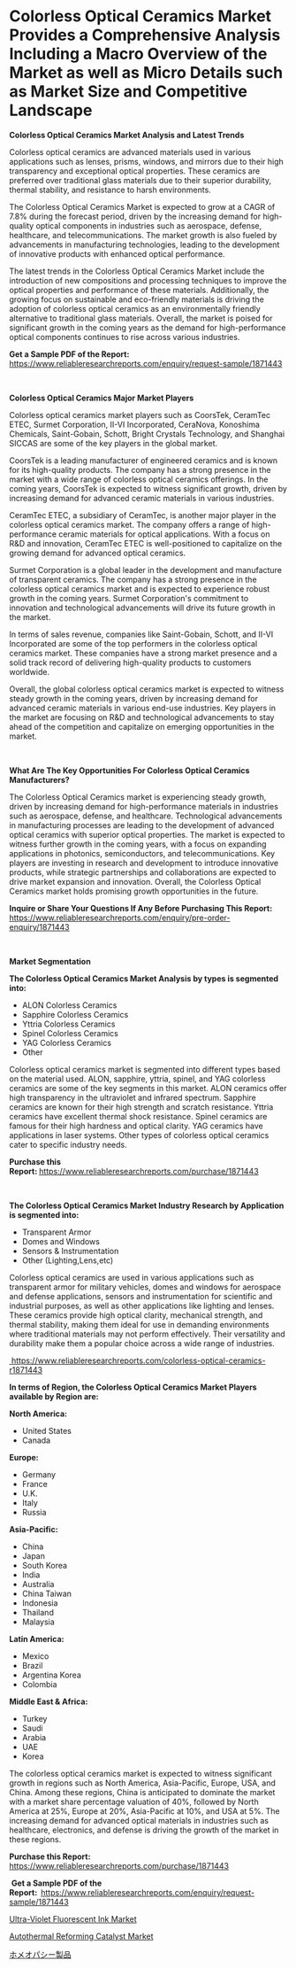 <p><h1>Colorless Optical Ceramics Market Provides a Comprehensive Analysis Including a Macro Overview of the Market as well as Micro Details such as Market Size and Competitive Landscape</h1></p><p><strong>Colorless Optical Ceramics Market Analysis and Latest Trends</strong></p>
<p><p>Colorless optical ceramics are advanced materials used in various applications such as lenses, prisms, windows, and mirrors due to their high transparency and exceptional optical properties. These ceramics are preferred over traditional glass materials due to their superior durability, thermal stability, and resistance to harsh environments.</p><p>The Colorless Optical Ceramics Market is expected to grow at a CAGR of 7.8% during the forecast period, driven by the increasing demand for high-quality optical components in industries such as aerospace, defense, healthcare, and telecommunications. The market growth is also fueled by advancements in manufacturing technologies, leading to the development of innovative products with enhanced optical performance.</p><p>The latest trends in the Colorless Optical Ceramics Market include the introduction of new compositions and processing techniques to improve the optical properties and performance of these materials. Additionally, the growing focus on sustainable and eco-friendly materials is driving the adoption of colorless optical ceramics as an environmentally friendly alternative to traditional glass materials. Overall, the market is poised for significant growth in the coming years as the demand for high-performance optical components continues to rise across various industries.</p></p>
<p><strong>Get a Sample PDF of the Report:&nbsp;</strong> <a href="https://www.reliableresearchreports.com/enquiry/request-sample/1871443">https://www.reliableresearchreports.com/enquiry/request-sample/1871443</a></p>
<p>&nbsp;</p>
<p><strong>Colorless Optical Ceramics Major Market Players</strong></p>
<p><p>Colorless optical ceramics market players such as CoorsTek, CeramTec ETEC, Surmet Corporation, II-VI Incorporated, CeraNova, Konoshima Chemicals, Saint-Gobain, Schott, Bright Crystals Technology, and Shanghai SICCAS are some of the key players in the global market.</p><p>CoorsTek is a leading manufacturer of engineered ceramics and is known for its high-quality products. The company has a strong presence in the market with a wide range of colorless optical ceramics offerings. In the coming years, CoorsTek is expected to witness significant growth, driven by increasing demand for advanced ceramic materials in various industries.</p><p>CeramTec ETEC, a subsidiary of CeramTec, is another major player in the colorless optical ceramics market. The company offers a range of high-performance ceramic materials for optical applications. With a focus on R&D and innovation, CeramTec ETEC is well-positioned to capitalize on the growing demand for advanced optical ceramics.</p><p>Surmet Corporation is a global leader in the development and manufacture of transparent ceramics. The company has a strong presence in the colorless optical ceramics market and is expected to experience robust growth in the coming years. Surmet Corporation's commitment to innovation and technological advancements will drive its future growth in the market.</p><p>In terms of sales revenue, companies like Saint-Gobain, Schott, and II-VI Incorporated are some of the top performers in the colorless optical ceramics market. These companies have a strong market presence and a solid track record of delivering high-quality products to customers worldwide.</p><p>Overall, the global colorless optical ceramics market is expected to witness steady growth in the coming years, driven by increasing demand for advanced ceramic materials in various end-use industries. Key players in the market are focusing on R&D and technological advancements to stay ahead of the competition and capitalize on emerging opportunities in the market.</p></p>
<p>&nbsp;</p>
<p><strong>What Are The Key Opportunities For Colorless Optical Ceramics Manufacturers?</strong></p>
<p><p>The Colorless Optical Ceramics market is experiencing steady growth, driven by increasing demand for high-performance materials in industries such as aerospace, defense, and healthcare. Technological advancements in manufacturing processes are leading to the development of advanced optical ceramics with superior optical properties. The market is expected to witness further growth in the coming years, with a focus on expanding applications in photonics, semiconductors, and telecommunications. Key players are investing in research and development to introduce innovative products, while strategic partnerships and collaborations are expected to drive market expansion and innovation. Overall, the Colorless Optical Ceramics market holds promising growth opportunities in the future.</p></p>
<p><strong>Inquire or Share Your Questions If Any Before Purchasing This Report:</strong> <a href="https://www.reliableresearchreports.com/enquiry/pre-order-enquiry/1871443">https://www.reliableresearchreports.com/enquiry/pre-order-enquiry/1871443</a></p>
<p>&nbsp;</p>
<p><strong>Market Segmentation</strong></p>
<p><strong>The Colorless Optical Ceramics Market Analysis by types is segmented into:</strong></p>
<p><ul><li>ALON Colorless Ceramics</li><li>Sapphire Colorless Ceramics</li><li>Yttria Colorless Ceramics</li><li>Spinel Colorless Ceramics</li><li>YAG Colorless Ceramics</li><li>Other</li></ul></p>
<p><p>Colorless optical ceramics market is segmented into different types based on the material used. ALON, sapphire, yttria, spinel, and YAG colorless ceramics are some of the key segments in this market. ALON ceramics offer high transparency in the ultraviolet and infrared spectrum. Sapphire ceramics are known for their high strength and scratch resistance. Yttria ceramics have excellent thermal shock resistance. Spinel ceramics are famous for their high hardness and optical clarity. YAG ceramics have applications in laser systems. Other types of colorless optical ceramics cater to specific industry needs.</p></p>
<p><strong>Purchase this Report:&nbsp;</strong><a href="https://www.reliableresearchreports.com/purchase/1871443">https://www.reliableresearchreports.com/purchase/1871443</a></p>
<p>&nbsp;</p>
<p><strong>The Colorless Optical Ceramics Market Industry Research by Application is segmented into:</strong></p>
<p><ul><li>Transparent Armor</li><li>Domes and Windows</li><li>Sensors & Instrumentation</li><li>Other (Lighting,Lens,etc)</li></ul></p>
<p><p>Colorless optical ceramics are used in various applications such as transparent armor for military vehicles, domes and windows for aerospace and defense applications, sensors and instrumentation for scientific and industrial purposes, as well as other applications like lighting and lenses. These ceramics provide high optical clarity, mechanical strength, and thermal stability, making them ideal for use in demanding environments where traditional materials may not perform effectively. Their versatility and durability make them a popular choice across a wide range of industries.</p></p>
<p><a href="https://www.reliableresearchreports.com/colorless-optical-ceramics-r1871443">&nbsp;https://www.reliableresearchreports.com/colorless-optical-ceramics-r1871443</a></p>
<p><strong>In terms of Region, the Colorless Optical Ceramics Market Players available by Region are:</strong></p>
<p>
    <p> <strong> North America: </strong>
        <ul>
            <li>United States</li>
            <li>Canada</li>
        </ul>
        </p> 
    <p> <strong> Europe: </strong>
        <ul>
            <li>Germany</li>
            <li>France</li>
            <li>U.K.</li>
            <li>Italy</li>
            <li>Russia</li>
        </ul>
        </p> 
    <p> <strong> Asia-Pacific: </strong>
        <ul>
            <li>China</li>
            <li>Japan</li>
            <li>South Korea</li>
            <li>India</li>
            <li>Australia</li>
            <li>China Taiwan</li>
            <li>Indonesia</li>
            <li>Thailand</li>
            <li>Malaysia</li>
        </ul>
        </p> 
    <p> <strong> Latin America: </strong>
        <ul>
            <li>Mexico</li>
            <li>Brazil</li>
            <li>Argentina Korea</li>
            <li>Colombia</li>
        </ul>
        </p> 
    <p> <strong> Middle East & Africa: </strong>
        <ul>
            <li>Turkey</li>
            <li>Saudi</li>
            <li>Arabia</li>
            <li>UAE</li>
            <li>Korea</li>
        </ul>
    </p>
    </p>
<p><p>The colorless optical ceramics market is expected to witness significant growth in regions such as North America, Asia-Pacific, Europe, USA, and China. Among these regions, China is anticipated to dominate the market with a market share percentage valuation of 40%, followed by North America at 25%, Europe at 20%, Asia-Pacific at 10%, and USA at 5%. The increasing demand for advanced optical materials in industries such as healthcare, electronics, and defense is driving the growth of the market in these regions.</p></p>
<p><strong>Purchase this Report: </strong><a href="https://www.reliableresearchreports.com/purchase/1871443">https://www.reliableresearchreports.com/purchase/1871443</a></p>
<p>&nbsp;<strong>Get a Sample PDF of the Report:&nbsp;&nbsp;</strong><a href="https://www.reliableresearchreports.com/enquiry/request-sample/1871443">https://www.reliableresearchreports.com/enquiry/request-sample/1871443</a></p>
<p><strong></strong></p>
<p><p><a href="https://github.com/mharielmesa/Market-Research-Report-List-3/blob/main/ultra-violet-fluorescent-ink-market.md">Ultra-Violet Fluorescent Ink Market</a></p><p><a href="https://github.com/moyahfrancoestellec51j635wcx/Market-Research-Report-List-3/blob/main/autothermal-reforming-catalyst-market.md">Autothermal Reforming Catalyst Market</a></p><p><a href="https://github.com/BrionnaBoyle/Market-Research-Report-List-1/blob/main/2536034138664.md">ホメオパシー製品</a></p></p>